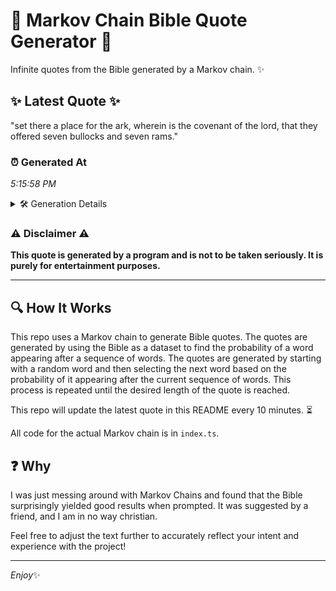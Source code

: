 # 📖 Markov Chain Bible Quote Generator 📖

Infinite quotes from the Bible generated by a Markov chain. ✨

## ✨ Latest Quote ✨
"set there a place for the ark, wherein is the covenant of the lord, that they offered seven bullocks and seven rams."

### ⏰ Generated At
*5:15:58 PM*

<details>
    <summary>🛠️ Generation Details</summary>
    <p>
        <strong>🌱 Seed:</strong> set<br>
        <strong>🔄 Iterations:</strong> 21<br>
        <strong>📜 Context History:</strong><br>[ set ]: there<br>[ set, there ]: a<br>[ set, there, a ]: place<br>[ set, there, a, place ]: for<br>[ set, there, a, place, for ]: the<br>[ set, there, a, place, for, the ]: ark,<br>[ there, a, place, for, the, ark, ]: wherein<br>[ a, place, for, the, ark,, wherein ]: is<br>[ place, for, the, ark,, wherein, is ]: the<br>[ for, the, ark,, wherein, is, the ]: covenant<br>[ the, ark,, wherein, is, the, covenant ]: of<br>[ ark,, wherein, is, the, covenant, of ]: the<br>[ wherein, is, the, covenant, of, the ]: lord,<br>[ is, the, covenant, of, the, lord, ]: that<br>[ the, covenant, of, the, lord,, that ]: they<br>[ covenant, of, the, lord,, that, they ]: offered<br>[ of, the, lord,, that, they, offered ]: seven<br>[ the, lord,, that, they, offered, seven ]: bullocks<br>[ lord,, that, they, offered, seven, bullocks ]: and<br>[ that, they, offered, seven, bullocks, and ]: seven<br>[ they, offered, seven, bullocks, and, seven ]: rams.<br>
    </p>
</details>

### ⚠️ Disclaimer ⚠️
**This quote is generated by a program and is not to be taken seriously. It is purely for entertainment purposes.**

---

## 🔍 How It Works

This repo uses a Markov chain to generate Bible quotes. The quotes are generated by using the Bible as a dataset to find the probability of a word appearing after a sequence of words. The quotes are generated by starting with a random word and then selecting the next word based on the probability of it appearing after the current sequence of words. This process is repeated until the desired length of the quote is reached.

This repo will update the latest quote in this README every 10 minutes. ⏳

All code for the actual Markov chain is in `index.ts`.

## ❓ Why

I was just messing around with Markov Chains and found that the Bible surprisingly yielded good results when prompted. 
It was suggested by a friend, and I am in no way christian.

Feel free to adjust the text further to accurately reflect your intent and experience with the project!

---

*Enjoy*✨
